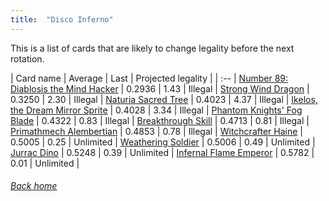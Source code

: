 ```yaml
---
title:  "Disco Inferno"
---
```


This is a list of cards that are likely to change legality before the next rotation.

| Card name | Average | Last | Projected legality |
| :-- |
[Number 89: Diablosis the Mind Hacker](https://db.ygoprodeck.com/card/?search=Number%2089:%20Diablosis%20the%20Mind%20Hacker) | 0.2936 | 1.43 | Illegal |
[Strong Wind Dragon](https://db.ygoprodeck.com/card/?search=Strong%20Wind%20Dragon) | 0.3250 | 2.30 | Illegal |
[Naturia Sacred Tree](https://db.ygoprodeck.com/card/?search=Naturia%20Sacred%20Tree) | 0.4023 | 4.37 | Illegal |
[Ikelos, the Dream Mirror Sprite](https://db.ygoprodeck.com/card/?search=Ikelos,%20the%20Dream%20Mirror%20Sprite) | 0.4028 | 3.34 | Illegal |
[Phantom Knights' Fog Blade](https://db.ygoprodeck.com/card/?search=Phantom%20Knights'%20Fog%20Blade) | 0.4322 | 0.83 | Illegal |
[Breakthrough Skill](https://db.ygoprodeck.com/card/?search=Breakthrough%20Skill) | 0.4713 | 0.81 | Illegal |
[Primathmech Alembertian](https://db.ygoprodeck.com/card/?search=Primathmech%20Alembertian) | 0.4853 | 0.78 | Illegal |
[Witchcrafter Haine](https://db.ygoprodeck.com/card/?search=Witchcrafter%20Haine) | 0.5005 | 0.25 | Unlimited |
[Weathering Soldier](https://db.ygoprodeck.com/card/?search=Weathering%20Soldier) | 0.5006 | 0.49 | Unlimited |
[Jurrac Dino](https://db.ygoprodeck.com/card/?search=Jurrac%20Dino) | 0.5248 | 0.39 | Unlimited |
[Infernal Flame Emperor](https://db.ygoprodeck.com/card/?search=Infernal%20Flame%20Emperor) | 0.5782 | 0.01 | Unlimited |

###### [Back home](index)